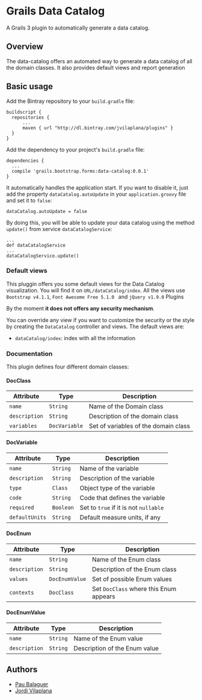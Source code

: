 # Grails Data Catalog
A Grails 3 plugin to automatically generate a data catalog.


## Overview
The data-catalog offers an automated way to generate a data catalog of all the domain classes. It also provides default views and report generation


## Basic usage
Add the Bintray repository to your `build.gradle` file:

```
buildscript {
  repositories {
      ...
      maven { url "http://dl.bintray.com/jvilaplana/plugins" }
  }
}
```

Add the dependency to your project's `build.gradle` file:

```
dependencies {
  ...
  compile 'grails.bootstrap.forms:data-catalog:0.0.1'
}
```

It automatically handles the application start. If you want to disable it, just add the property `dataCatalog.autoUpdate` in your `application.groovy` file and set it to `false`:

```
dataCatalog.autoUpdate = false
```

By doing this, you will be able to update your data catalog using the method `update()` from service `dataCatalogService`:

```
...
def dataCatalogService
...
dataCatalogService.update()
```

### Default views

This pluggin offers you some default views for the Data Catalog visualization. You will find it on `URL/dataCatalog/index`.
All the views use `Bootstrap v4.1.1`, `Font Awesome Free 5.1.0 ` and `jQuery v1.9.0` Plugins

By the moment **it does not offers any security mechanism**.

You can override any view if you want to customize the security or the style by creating the `DataCatalog` controller and views.
The default views are:

 - `dataCatalog/index`: index with all the information


### Documentation

This plugin defines four different domain classes:

#### DocClass

| Attribute | Type | Description |
| --------- | ----------- | ----------- |
| `name` | `String` | Name of the Domain class |
| `description` | `String` | Description of the domain class | 
| `variables` | `DocVariable` | Set of variables of the domain class |

#### DocVariable

| Attribute | Type | Description |
| --------- | ----------- | ----------- |
| `name` | `String` | Name of the variable |
| `description` | `String` | Description of the variable |
| `type` | `Class` | Object type of the variable |
| `code` | `String` | Code that defines the variable |
| `required` | `Boolean` | Set to `true` if it is not `nullable` |
| `defaultUnits` | `String` | Default measure units, if any |

#### DocEnum

| Attribute | Type | Description |
| --------- | ----------- | ----------- |
| `name` | `String` | Name of the Enum class |
| `description` | `String` | Description of the Enum class | 
| `values` | `DocEnumValue` | Set of possible Enum values |
| `contexts` | `DocClass` | Set `DocClass` where this Enum appears |

#### DocEnumValue

| Attribute | Type | Description |
| --------- | ----------- | ----------- |
| `name` | `String` | Name of the Enum value |
| `description` | `String` | Description of the Enum value | 


## Authors

 - [Pau Balaguer](https://github.com/pbalaguer19)
 - [Jordi Vilaplana](https://github.com/jvilaplana)